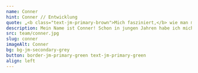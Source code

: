 ```yaml
---
name: Conner
hint: Conner // Entwicklung
quote: „<b class="text-jm-primary-brown">Mich fasziniert,</b> wie man mit Softwareentwicklung effiziente <b>Lösungen</b> für komplexe <b>Probleme</b> schaffen kann."
description: Mein Name ist Conner! Schon in jungen Jahren habe ich mich für die Entwicklung von Anwendungen begeistert. Diese Leidenschaft hat mich dazu inspiriert, eine Ausbildung zum Fachinformatiker in Hannover zu absolvieren. Besonders interessiere ich mich für die Entwicklung von Webanwendungen, mobilen Apps und Lösungen im Bereich des Internet of Things (IoT). "Mich fasziniert, wie man mit Softwareentwicklung effiziente Lösungen für komplexe Probleme schaffen kann."
src: team/conner.jpg
slug: conner
imageAlt: Conner
bg: bg-jm-secondary-grey
button: border-jm-primary-green text-jm-primary-green
align: left
---
```

